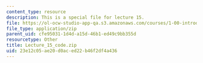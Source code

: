 ```yaml
---
content_type: resource
description: This is a special file for lecture 15.
file: https://ol-ocw-studio-app-qa.s3.amazonaws.com/courses/1-00-introduction-to-computers-and-engineering-problem-solving-spring-2012/23e12c05ae20d0aced22b46f2df4a436_Lecture_15_code.zip
file_type: application/zip
parent_uid: cfe95031-1d4d-a15d-46b1-ed49c9bb355d
resourcetype: Other
title: Lecture_15_code.zip
uid: 23e12c05-ae20-d0ac-ed22-b46f2df4a436
---
```

